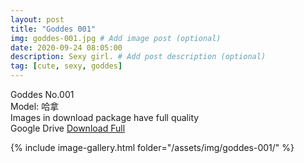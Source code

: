 ```yaml
---
layout: post
title: "Goddes 001"
img: goddes-001.jpg # Add image post (optional)
date: 2020-09-24 08:05:00
description: Sexy girl. # Add post description (optional)
tag: [cute, sexy, goddes]
---
```

Goddes No.001  
Model: 哈拿                                                      
Images in download package have full quality                    
Google Drive [Download Full](http://gestyy.com/eeHwFk)

{% include image-gallery.html folder="/assets/img/goddes-001/" %}
